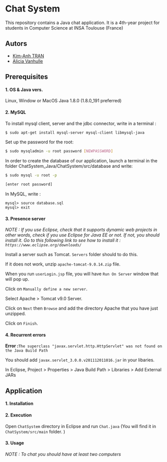 Chat System
===================================
This repository contains a Java chat application. It is a 4th-year project for students in Computer Science at INSA Toulouse (France)

Autors
-------------------
* [Kim-Anh TRAN](mailto:katran@etud.insa-toulouse.fr)
* [Alicia Vanhulle](mailto:vanhulle@etud.insa-toulouse.fr)

Prerequisites
-------------------
#### 1. OS & Java vers.
Linux, Window or MacOS
Java 1.8.0 (1.8.0_191 preferred)

#### 2. MySQL

To install mysql client, server and the jdbc connector, write in a terminal :
```bash
$ sudo apt-get install mysql-server mysql-client libmysql-java
```

Set up the password for the root:
```bash
$ sudo mysqladmin -u root password [NEWPASSWORD]
```
In order to create the database of our application, launch a terminal in the folder ChatSystem_Java/ChatSystem/src/database and write:
```bash
$ sudo mysql -u root -p 

[enter root password]
```
In MySQL, write : 
```mysql
mysql> source database.sql
mysql> exit
```
#### 3. Presence server 

*NOTE : If you use Eclipse, check that it supports dynamic web projects in other words, check if you use Eclipse for Java EE or not.
If not, you should install it. Go to this following link to see how to install it : `https://www.eclipse.org/downloads/`*

Install a server such as Tomcat. `Servers` folder should to do this. 

If it does not work, unzip `apache-tomcat-9.0.14.zip` file.

When you run `userLogin.jsp` file, you will have `Run On Server` window that will pop up. 

Click on `Manually define a new server`. 

Select Apache > Tomcat v9.0 Server. 

Click on `Next` then `Browse` and add the directory Apache that you have just unzipped. 

Click on `Finish`.

#### 4. Recurrent errors

__Error :__`The superclass "javax.servlet.http.HttpServlet" was not found on the Java Build Path`

You should add `javax.servlet_3.0.0.v201112011016.jar` in your libaries.

In Eclipse, Project > Properties > Java Build Path > Libraries > Add External JARs 


Application
-------------------
#### 1. Installation

#### 2. Execution
Open `ChatSystem` directory in Eclipse and run `Chat.java` (You will find it in `ChatSystem/src/main` folder. )



#### 3. Usage
*NOTE : To chat you should have at least two computers*
